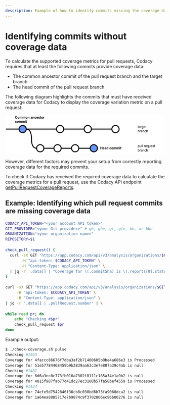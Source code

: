 ```yaml
---
description: Example of how to identify commits missing the coverage data required for calculating the coverage metrics of pull requests.
---
```


# Identifying commits without coverage data

To calculate the supported coverage metrics for pull requests, Codacy requires that at least the following commits provide coverage data:

-   The common ancestor commit of the pull request branch and the target branch
-   The head commit of the pull request branch

The following diagram highlights the commits that must have received coverage data for Codacy to display the coverage variation metric on a pull request:

![Commits that must have received coverage data](../../coverage-reporter/images/coverage-pr-commits.png)

However, different factors may prevent your setup from correctly reporting coverage data for the required commits.

To check if Codacy has received the required coverage data to calculate the coverage metrics for a pull request, use the Codacy API endpoint [getPullRequestCoverageReports](https://api.codacy.com/api/api-docs#getpullrequestcoveragereports).

## Example: Identifying which pull request commits are missing coverage data

<!--TODO Explain example-->

```bash
CODACY_API_TOKEN="<your account API token>"
GIT_PROVIDER="<your Git provider>" # gh, ghe, gl, gle, bb, or bbe
ORGANIZATION="<your organization name>"
REPOSITORY=$1

check_pull_request() {
  curl -sX GET "https://app.codacy.com/api/v3/analysis/organizations/$GIT_PROVIDER/$ORGANIZATION/repositories/$REPOSITORY/pull-requests/$1/coverage/status" \
       -H "api-token: $CODACY_API_TOKEN" \
       -H "Content-Type: application/json" \
  | jq -r '.data[] | "Coverage for \(.commitSha) is \(.reports[0].status)"'
}

curl -sX GET "https://app.codacy.com/api/v3/analysis/organizations/$GIT_PROVIDER/$ORGANIZATION/repositories/$REPOSITORY/pull-requests" \
     -H "api-token: $CODACY_API_TOKEN" \
     -H "Content-Type: application/json" \
| jq -r ".data[] | .pullRequest.number" | \

while read pr; do
    echo "Checking #$pr"
    check_pull_request $pr
done
```

Example output:

```bash
$ ./check-coverage.sh pulse
Checking #1563
Coverage for 4faccc86676f7dba3af2b71400605b0be4a686e3 is Processed
Coverage for 51e57784468459b9b2839aa63c3e7e807a39c4ab is null
Checking #1481
Coverage for 6d6a3ec0c773fb016a7302f8111c185a34e1a9b2 is null
Coverage for 4015f987fab77d41dc27ec3100b57fa58bef4559 is Processed
Checking #1434
Coverage for 74efe5d7542846f36cb8c030bd6b73fa9060dca2 is null
Coverage for 1a64ea8885717e7b9874c9f3702806ec96b00276 is null
```
